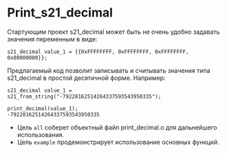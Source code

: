 # Print_s21_decimal

Стартующим проект s21_decimal может быть не очень удобно задавать значения переменным в виде:
```shell
s21_decimal value_1 = {{0xFFFFFFFF, 0xFFFFFFFF, 0xFFFFFFFF, 0x80000000}};
```
Предлагаемый код позволит записывать и считывать значения типа s21_decimal в простой десятичной форме.
Например:
```shell
s21_decimal value_1 = s21_from_string("-79228162514264337593543950335");
```
```shell
print_decimal(value_1);
-79228162514264337593543950335
```

- Цель `all` соберет объектный файл print_decimal.o для дальнейшего использования. 
- Цель `example` продемонстрирует использование основных функций. 